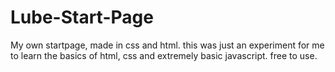 # Lube-Start-Page
My own startpage, made in css and html.
this was just an experiment for me to learn the basics of html, css and extremely basic javascript. free to use.
